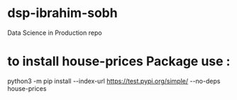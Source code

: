 # dsp-ibrahim-sobh
Data Science in Production repo


# to install house-prices Package use :
  python3 -m pip install --index-url https://test.pypi.org/simple/ --no-deps house-prices 
